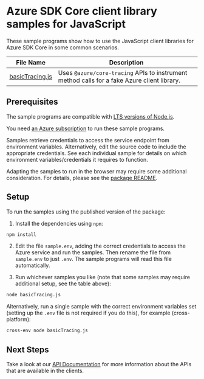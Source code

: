 # Azure SDK Core client library samples for JavaScript

These sample programs show how to use the JavaScript client libraries for Azure SDK Core in some common scenarios.

| **File Name**                   | **Description**                                                                             |
| ------------------------------- | ------------------------------------------------------------------------------------------- |
| [basicTracing.js][basictracing] | Uses `@azure/core-tracing` APIs to instrument method calls for a fake Azure client library. |

## Prerequisites

The sample programs are compatible with [LTS versions of Node.js](https://github.com/nodejs/release#release-schedule).

You need [an Azure subscription][freesub] to run these sample programs.

Samples retrieve credentials to access the service endpoint from environment variables. Alternatively, edit the source code to include the appropriate credentials. See each individual sample for details on which environment variables/credentials it requires to function.

Adapting the samples to run in the browser may require some additional consideration. For details, please see the [package README][package].

## Setup

To run the samples using the published version of the package:

1. Install the dependencies using `npm`:

```bash
npm install
```

2. Edit the file `sample.env`, adding the correct credentials to access the Azure service and run the samples. Then rename the file from `sample.env` to just `.env`. The sample programs will read this file automatically.

3. Run whichever samples you like (note that some samples may require additional setup, see the table above):

```bash
node basicTracing.js
```

Alternatively, run a single sample with the correct environment variables set (setting up the `.env` file is not required if you do this), for example (cross-platform):

```bash
cross-env node basicTracing.js
```

## Next Steps

Take a look at our [API Documentation][apiref] for more information about the APIs that are available in the clients.

[basictracing]: https://github.com/Azure/azure-sdk-for-js/blob/main/sdk/core/core-tracing/samples/v1/javascript/basicTracing.js
[apiref]: https://learn.microsoft.com/javascript/api/@azure/core-tracing
[freesub]: https://azure.microsoft.com/free/
[package]: https://github.com/Azure/azure-sdk-for-js/tree/main/sdk/core/core-tracing/README.md
